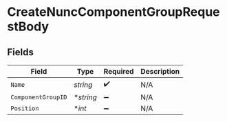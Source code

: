 # CreateNuncComponentGroupRequestBody


## Fields

| Field              | Type               | Required           | Description        |
| ------------------ | ------------------ | ------------------ | ------------------ |
| `Name`             | *string*           | :heavy_check_mark: | N/A                |
| `ComponentGroupID` | **string*          | :heavy_minus_sign: | N/A                |
| `Position`         | **int*             | :heavy_minus_sign: | N/A                |
